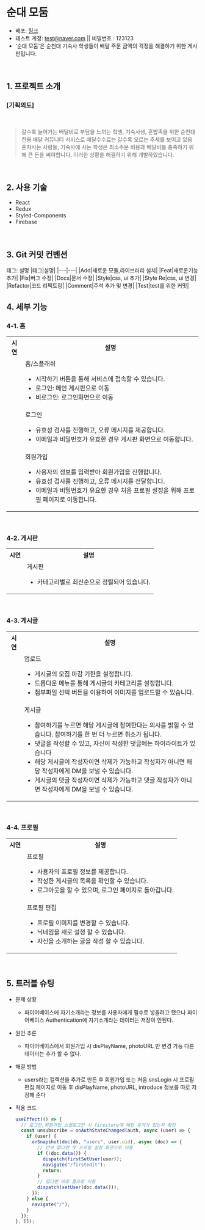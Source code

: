 # 순대 모둠

- 배포: [링크](https://munseunggyu.github.io/sundae_modum/)
- 테스트 계정: test@naver.com || 비밀번호 : 123123
- '순대 모둠'은 순천대 기숙사 학생들이 배달 주문 금액의 걱정을 해결하기 위한 게시판입니다.

<br>

## 1. 프로젝트 소개

### [기획의도]

<br />

>    갈수록 늘어가는 배달비로 부담을 느끼는 학생, 기숙사생, 혼밥족을 위한 순천대 전용 배달 커뮤니티 서비스로 배달수수료는 갈수록 오르는 추세를 보이고 있음 혼자사는 사람들, 기숙사에 사는 학생은 최소주문 비용과 배달비를 충족하기 위해 큰 돈을 써야합니다. 이러한 상황을 해결하기 위해 개발하였습니다.

<br />

## 2. 사용 기술

- React
- Redux
- Styled-Components
- Firebase

<br>

## 3. Git 커밋 컨벤션

태그: 설명
|태그|설명|
|---|---|
|Add|새로운 모듈,라이브러리 설치|
|Feat|새로운기능추가|
|Fix|버그 수정|
|Docs|문서 수정|
|Style|css, ui 추가|
|Style Re|css, ui 변경|
|Refactor|코드 리팩토링|
|Comment|주석 추가 및 변경|
|Test|test를 위한 커밋|

## 4. 세부 기능

### 4-1. 홈

<table>
    <tbody>
        <tr></tr>
        <tr>
            <th>시연</th>
            <th>설명</th>
        </tr>
        <tr>
            <td><img src="https://user-images.githubusercontent.com/84954439/207517508-16987c5f-bc9f-42fa-8481-8031f3bc664d.gif"
                    alt=""></td>
            <td>홈/스플래쉬<ul>
                    <li>시작하기 버튼을 통해 서비스에 접속할 수 있습니다.</li>
                    <li>로그인: 메인 게시판으로 이동</li>
                    <li>비로그인: 로그인화면으로 이동</li>
                </ul>
            </td>
        </tr>
        <tr></tr>
        <tr>
            <td><img src="https://user-images.githubusercontent.com/84954439/207518512-5769b6c5-b16b-4156-bed7-cb7e2554f5f3.gif"
                    alt=""></td>
            <td>로그인<ul>
                    <li>유효성 검사를 진행하고, 오류 메시지를 제공합니다. </li>
                    <li>이메일과 비밀번호가 유효한 경우 게시판 화면으로 이동합니다.</li>
                </ul>
            </td>
        </tr>
        <tr></tr>
        <tr>
            <td><img src="https://user-images.githubusercontent.com/84954439/207519246-27fe3ca3-5701-492e-8e43-784708f943c2.gif"
                    alt=""></td>
            <td>회원가입<ul>
                    <li>사용자의 정보를 입력받아 회원가입을 진행합니다.</li>
                    <li>유효성 검사를 진행하고, 오류 메시지를 전달합니다.</li>
                    <li>이메일과 비밀번호가 유요한 경우 처음 프로필 설정을 위해 프로필 페이지로 이동합니다.</li>
                </ul>
            </td>
        </tr>
    </tbody>
</table>
    
<br>
    
### 4-2. 게시판
<table>
    <tbody>
        <tr></tr>
        <tr>
            <th>시연</th>
            <th>설명</th>
        </tr>
        <tr>
            <td><img src="https://user-images.githubusercontent.com/84954439/207519660-ce7ef565-c69d-459d-8ad8-6b5b2ab8f752.gif"
                    alt=""></td>
            <td>게시판<ul>
                    <li>카테고리별로 최신순으로 정렬되어 있습니다.</li>
                </ul>
            </td>
        </tr>
    </tbody>
</table>
<br>

### 4-3. 게시글

<table>
    <tbody>
        <tr></tr>
        <tr>
            <th>시연</th>
            <th>설명</th>
        </tr>
        <tr>
            <td><img src="https://user-images.githubusercontent.com/84954439/207521427-045d55aa-8378-44e8-99ab-f66f56260df0.gif"
                    alt=""></td>
            <td>업로드<ul>
                    <li>게시글의 모집 마감 기한을 설정합니다.</li>
                    <li>드롭다운 메뉴를 통해 게시글의 카테고리를 설정합니다.</li>
                    <li>첨부파일 선택 버튼을 이용하여 이미지를 업로드할 수 있습니다.</li>
                </ul>
            </td>
        </tr>
        <tr></tr>
        <tr>
            <td><img src="https://user-images.githubusercontent.com/84954439/207524198-501df60d-ed0d-4c40-a495-a4085b49fca7.gif"
                    alt=""></td>
            <td>게시글<ul>
                    <li>참여하기를 누르면 해당 게시글에 참여한다는 의사를 밝힐 수 있습니다. 참여하기를 한 번 더 누르면 취소가 됩니다.</li>
                    <li>댓글을 작성할 수 있고, 자신이 작성한 댓글에는 하이라이트가 있습니다</li>
                    <li>해당 게시글이 작성자이면 삭제가 가능하고 작성자가 아니면 해당 작성자에게 DM을 보낼 수 있습니다.</li>
                    <li>게시글의 댓글 작성자이면 삭제가 가능하고 댓글 작성자가 아니면 작성자에게 DM을 보낼 수 있습니다.</li>
                </ul>
            </td>
        </tr>
    </tbody>
</table>
<br>

### 4-4. 프로필

<table>
    <tbody>
        <tr></tr>
        <tr>
            <th>시연</th>
            <th>설명</th>
        </tr>
        <tr>
            <td><img src="https://user-images.githubusercontent.com/84954439/207524848-e4725342-730f-4fad-8eb1-fc4e1a08bf2b.gif"
                    alt=""></td>
            <td>프로필<ul>
                    <li>사용자의 프로필 정보를 제공합니다.</li>
                    <li>작성한 게시글의 목록을 확인할 수 있습니다.</li>
                    <li>로그아웃을 할 수 있으며, 로그인 페이지로 돌아갑니다.</li>
                </ul>
            </td>
        </tr>
        <tr></tr>
        <tr>
            <td><img src="https://user-images.githubusercontent.com/84954439/207526031-b8792335-ad66-4f60-9a25-12c606466278.gif"
                    alt=""></td>
            <td>프로필 편집<ul>
                    <li>프로필 이미지를 변경할 수 있습니다.</li>
                    <li>닉네임을 새로 설정 할 수 있습니다.</li>
                    <li>자신을 소개하는 글을 작성 할 수 있습니다.</li>
                </ul>
            </td>
        </tr>
    </tbody>
</table>

<br>

## 5. 트러블 슈팅

- 문제 상황
  - 파이어베이스에 자기소개라는 정보를 사용자에게 필수로 넣을려고 했으나 파이어베이스 Authentication에 자기소개라는 데이터는 저장이 안된다.
- 원인 추론
  - 파이어베이스에서 회원가입 시 disPlayName, photoURL 만 변경 가능 다른 데이터는 추가 할 수 없다.
- 해결 방법
  - users라는 컬렉션을 추가로 만든 후 회원가입 또는 처음 snsLogin 시 프로필 편집 페이지로 이동 후 disPlayName, photoURL, introduce 정보를 따로 저장해 준다
- 적용 코드

  ```js
  useEffect(() => {
    // 로그인,회원가입,소셜로그인 시 firestore에 해당 유저가 있는지 확인
    const unsubscribe = onAuthStateChanged(auth, async (user) => {
      if (user) {
        onSnapshot(doc(db, "users", user.uid), async (doc) => {
          // 만약 없다면 첫 프로필 설정 화면으로 이동
          if (!doc.data()) {
            dispatch(firstSetUser(user));
            navigate("/firstedit");
            return;
          }
          // 있다면 바로 홈으로 이동
          dispatch(setUser(doc.data()));
        });
      } else {
        navigate("/");
      }
    });
  }, []);
  ```
